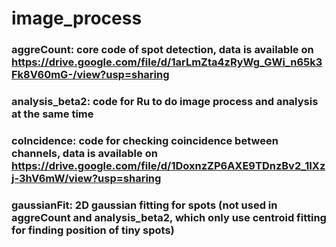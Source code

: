 # image_process
### aggreCount: core code of spot detection, data is available on https://drive.google.com/file/d/1arLmZta4zRyWg_GWi_n65k3Fk8V60mG-/view?usp=sharing
### analysis_beta2: code for Ru to do image process and analysis at the same time
### coIncidence: code for checking coincidence between channels, data is available on https://drive.google.com/file/d/1DoxnzZP6AXE9TDnzBv2_1IXzj-3hV6mW/view?usp=sharing
### gaussianFit: 2D gaussian fitting for spots (not used in aggreCount and analysis_beta2, which only use centroid fitting for finding position of tiny spots)
